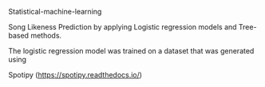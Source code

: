 Statistical-machine-learning

Song Likeness Prediction by applying Logistic regression models and Tree-based methods.

The logistic regression model was trained on a dataset that was generated using

Spotipy (https://spotipy.readthedocs.io/)
